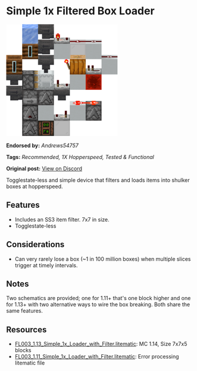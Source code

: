 # Simple 1x Filtered Box Loader
<img alt="Simple_1x_Loader_with_Filter.png" src="images/Simple_1x_Loader_with_Filter.png?raw=1" height="300px">

**Endorsed by:** *Andrews54757*

**Tags:** *Recommended, 1X Hopperspeed, Tested & Functional*

**Original post:** [View on Discord](https://discord.com/channels/1375556143186837695/1388177415154565195)

Togglestate-less and simple device that filters and loads items into shulker boxes at hopperspeed.

## Features
- Includes an SS3 item filter. 7x7 in size.
- Togglestate-less

## Considerations
- Can very rarely lose a box (~1 in 100 million boxes) when multiple slices trigger at timely intervals.

## Notes
Two schematics are provided; one for 1.11+ that's one block higher and one for 1.13+ with two alternative ways to wire the box breaking. Both share the same features.

## Resources
- [FL003_1.13_Simple_1x_Loader_with_Filter.litematic](attachments/FL003_1.13_Simple_1x_Loader_with_Filter.litematic): MC 1.14, Size 7x7x5 blocks
- [FL003_1.11_Simple_1x_Loader_with_Filter.litematic](attachments/FL003_1.11_Simple_1x_Loader_with_Filter.litematic): Error processing litematic file
